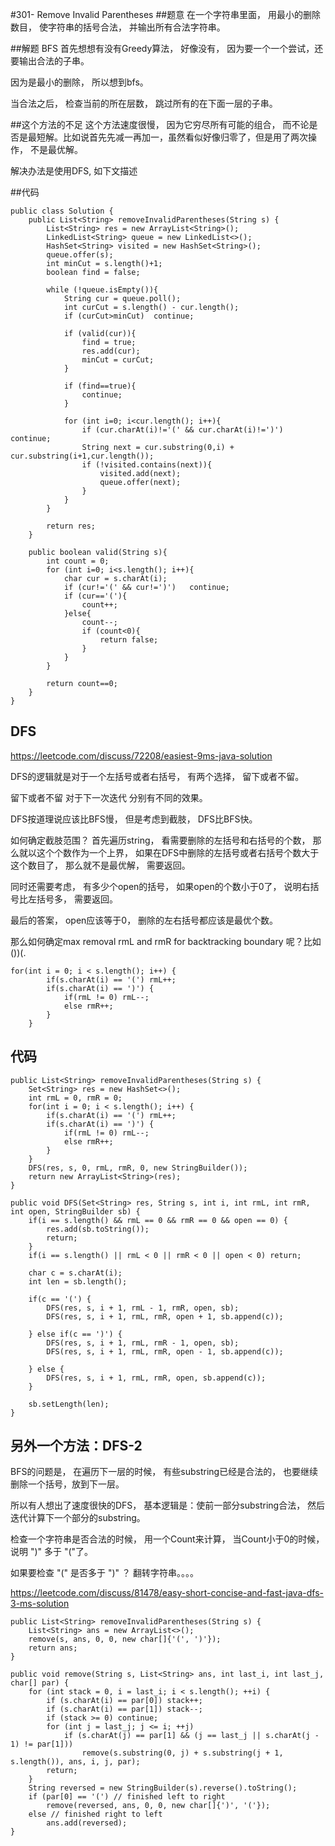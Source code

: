 #301- Remove Invalid Parentheses
##题意
在一个字符串里面， 用最小的删除数目， 使字符串的括号合法， 并输出所有合法字符串。

##解题 BFS
首先想想有没有Greedy算法， 好像没有， 因为要一个一个尝试，还要输出合法的子串。

因为是最小的删除， 所以想到bfs。

当合法之后， 检查当前的所在层数， 跳过所有的在下面一层的子串。

##这个方法的不足
这个方法速度很慢， 因为它穷尽所有可能的组合， 而不论是否是最短解。比如说首先先减一再加一，虽然看似好像归零了，但是用了两次操作， 不是最优解。

解决办法是使用DFS, 如下文描述

##代码
```
public class Solution {
    public List<String> removeInvalidParentheses(String s) {
        List<String> res = new ArrayList<String>();
        LinkedList<String> queue = new LinkedList<>();
        HashSet<String> visited = new HashSet<String>();
        queue.offer(s);
        int minCut = s.length()+1;
        boolean find = false;
        
        while (!queue.isEmpty()){
            String cur = queue.poll();
            int curCut = s.length() - cur.length();
            if (curCut>minCut)  continue;
            
            if (valid(cur)){
                find = true;
                res.add(cur);
                minCut = curCut;
            }
            
            if (find==true){
                continue;
            }
            
            for (int i=0; i<cur.length(); i++){
                if (cur.charAt(i)!='(' && cur.charAt(i)!=')')   continue;
                String next = cur.substring(0,i) + cur.substring(i+1,cur.length());
                if (!visited.contains(next)){
                    visited.add(next);
                    queue.offer(next);
                }
            }
        }
        
        return res;
    }
    
    public boolean valid(String s){
        int count = 0;
        for (int i=0; i<s.length(); i++){
            char cur = s.charAt(i);
            if (cur!='(' && cur!=')')   continue;
            if (cur=='('){
                count++;
            }else{
                count--;
                if (count<0){
                    return false;
                }
            }
        }
        
        return count==0;
    }
}
```

## DFS
https://leetcode.com/discuss/72208/easiest-9ms-java-solution

DFS的逻辑就是对于一个左括号或者右括号， 有两个选择， 留下或者不留。

留下或者不留 对于下一次迭代 分别有不同的效果。

DFS按道理说应该比BFS慢， 但是考虑到截肢， DFS比BFS快。

如何确定截肢范围？ 首先遍历string， 看需要删除的左括号和右括号的个数， 那么就以这个个数作为一个上界， 如果在DFS中删除的左括号或者右括号个数大于这个数目了， 那么就不是最优解， 需要返回。

同时还需要考虑， 有多少个open的括号， 如果open的个数小于0了， 说明右括号比左括号多， 需要返回。

最后的答案， open应该等于0， 删除的左右括号都应该是最优个数。

那么如何确定max removal rmL and rmR for backtracking boundary 呢？比如())(.

```
for(int i = 0; i < s.length(); i++) {
        if(s.charAt(i) == '(') rmL++;
        if(s.charAt(i) == ')') {
            if(rmL != 0) rmL--;
            else rmR++;
        }
    }
```

## 代码
```
public List<String> removeInvalidParentheses(String s) {
    Set<String> res = new HashSet<>();
    int rmL = 0, rmR = 0;
    for(int i = 0; i < s.length(); i++) {
        if(s.charAt(i) == '(') rmL++;
        if(s.charAt(i) == ')') {
            if(rmL != 0) rmL--;
            else rmR++;
        }
    }
    DFS(res, s, 0, rmL, rmR, 0, new StringBuilder());
    return new ArrayList<String>(res);  
}

public void DFS(Set<String> res, String s, int i, int rmL, int rmR, int open, StringBuilder sb) {
    if(i == s.length() && rmL == 0 && rmR == 0 && open == 0) {
        res.add(sb.toString());
        return;
    }
    if(i == s.length() || rmL < 0 || rmR < 0 || open < 0) return;

    char c = s.charAt(i);
    int len = sb.length();

    if(c == '(') {
        DFS(res, s, i + 1, rmL - 1, rmR, open, sb);
        DFS(res, s, i + 1, rmL, rmR, open + 1, sb.append(c)); 

    } else if(c == ')') {
        DFS(res, s, i + 1, rmL, rmR - 1, open, sb);
        DFS(res, s, i + 1, rmL, rmR, open - 1, sb.append(c));

    } else {
        DFS(res, s, i + 1, rmL, rmR, open, sb.append(c)); 
    }

    sb.setLength(len);
}
```



## 另外一个方法：DFS-2
BFS的问题是， 在遍历下一层的时候， 有些substring已经是合法的， 也要继续删除一个括号，放到下一层。

所以有人想出了速度很快的DFS， 基本逻辑是：使前一部分substring合法， 然后迭代计算下一个部分的substring。

检查一个字符串是否合法的时候， 用一个Count来计算， 当Count小于0的时候， 说明 ")" 多于 "("了。 

如果要检查 "(" 是否多于 ")" ？ 翻转字符串。。。。

https://leetcode.com/discuss/81478/easy-short-concise-and-fast-java-dfs-3-ms-solution

```
public List<String> removeInvalidParentheses(String s) {
    List<String> ans = new ArrayList<>();
    remove(s, ans, 0, 0, new char[]{'(', ')'});
    return ans;
}

public void remove(String s, List<String> ans, int last_i, int last_j,  char[] par) {
    for (int stack = 0, i = last_i; i < s.length(); ++i) {
        if (s.charAt(i) == par[0]) stack++;
        if (s.charAt(i) == par[1]) stack--;
        if (stack >= 0) continue;
        for (int j = last_j; j <= i; ++j)
            if (s.charAt(j) == par[1] && (j == last_j || s.charAt(j - 1) != par[1]))
                remove(s.substring(0, j) + s.substring(j + 1, s.length()), ans, i, j, par);
        return;
    }
    String reversed = new StringBuilder(s).reverse().toString();
    if (par[0] == '(') // finished left to right
        remove(reversed, ans, 0, 0, new char[]{')', '('});
    else // finished right to left
        ans.add(reversed);
}
```

